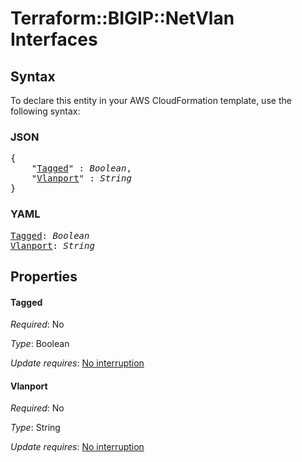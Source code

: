 # Terraform::BIGIP::NetVlan Interfaces

## Syntax

To declare this entity in your AWS CloudFormation template, use the following syntax:

### JSON

<pre>
{
    "<a href="#tagged" title="Tagged">Tagged</a>" : <i>Boolean</i>,
    "<a href="#vlanport" title="Vlanport">Vlanport</a>" : <i>String</i>
}
</pre>

### YAML

<pre>
<a href="#tagged" title="Tagged">Tagged</a>: <i>Boolean</i>
<a href="#vlanport" title="Vlanport">Vlanport</a>: <i>String</i>
</pre>

## Properties

#### Tagged

_Required_: No

_Type_: Boolean

_Update requires_: [No interruption](https://docs.aws.amazon.com/AWSCloudFormation/latest/UserGuide/using-cfn-updating-stacks-update-behaviors.html#update-no-interrupt)

#### Vlanport

_Required_: No

_Type_: String

_Update requires_: [No interruption](https://docs.aws.amazon.com/AWSCloudFormation/latest/UserGuide/using-cfn-updating-stacks-update-behaviors.html#update-no-interrupt)

